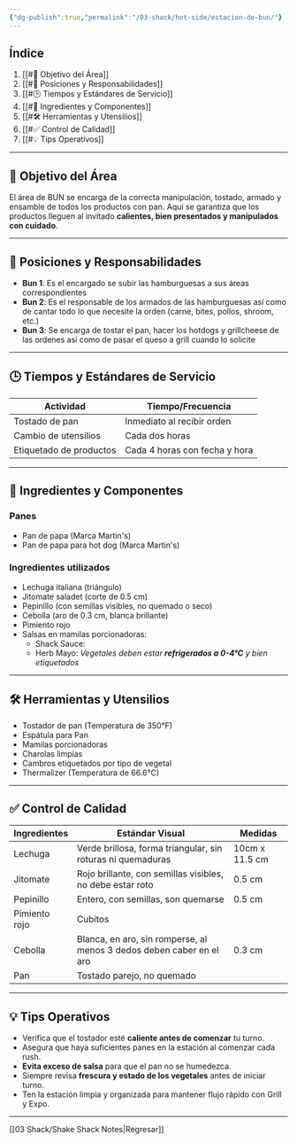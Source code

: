 ```yaml
---
{"dg-publish":true,"permalink":"/03-shack/hot-side/estacion-de-bun/"}
---
```


## Índice 
1. [[#🎯 Objetivo del Área]]
2. [[#👥 Posiciones y Responsabilidades]]
3. [[#🕒 Tiempos y Estándares de Servicio]]
4. [[#🍞 Ingredientes y Componentes]]
5. [[#🛠️ Herramientas y Utensilios]]
6. [[#✅ Control de Calidad]]
7. [[#💡 Tips Operativos]]
---
## 🎯 Objetivo del Área
El área de BUN se encarga de la correcta manipulación, tostado, armado y ensamble de todos los productos con pan. Aquí se garantiza que los productos lleguen al invitado **calientes, bien presentados y manipulados con cuidado**.

---
## 👥 Posiciones y Responsabilidades
- **Bun 1**: Es el encargado se subir las hamburguesas a sus áreas correspondientes
- **Bun 2**: Es el responsable de los armados de las hamburguesas así como de cantar todo lo que necesite la orden (carne, bites, pollos, shroom, etc.) 
- **Bun 3**: Se encarga de tostar el pan, hacer los hotdogs y grillcheese de las ordenes así como de pasar el queso a grill cuando lo solicite
---
## 🕒 Tiempos y Estándares de Servicio

| Actividad               | Tiempo/Frecuencia             |
| ----------------------- | ----------------------------- |
| Tostado de pan          | Inmediato al recibir orden    |
| Cambio de utensilios    | Cada dos horas                |
| Etiquetado de productos | Cada 4 horas con fecha y hora |

---
## 🍞 Ingredientes y Componentes
### Panes
- Pan de papa (Marca Martin's)
- Pan de papa para hot dog (Marca Martin's)

### Ingredientes utilizados
- Lechuga italiana (triángulo)
- Jitomate saladet (corte de 0.5 cm)
- Pepinillo (con semillas visibles, no quemado o seco)
- Cebolla (aro de 0.3 cm, blanca brillante)
- Pimiento rojo
- Salsas en mamilas porcionadoras: 
	- Shack Sauce: 
	- Herb Mayo:
*Vegetales deben estar **refrigerados a 0-4°C** y bien etiquetados*
---
## 🛠️ Herramientas y Utensilios

- Tostador de pan (Temperatura de 350°F)
- Espátula para Pan 
- Mamilas porcionadoras 
- Charolas limpias
- Cambros etiquetados por tipo de vegetal
- Thermalizer (Temperatura de 66.6°C)
---
## ✅ Control de Calidad

| Ingredientes  | Estándar Visual                                                      | Medidas        |
| ------------- | -------------------------------------------------------------------- | -------------- |
| Lechuga       | Verde brillosa, forma triangular, sin roturas ni quemaduras          | 10cm x 11.5 cm |
| Jitomate      | Rojo brillante, con semillas visibles, no debe estar roto            | 0.5 cm         |
| Pepinillo     | Entero, con semillas, son quemarse                                   | 0.5 cm         |
| Pimiento rojo | Cubitos                                                              |                |
| Cebolla       | Blanca, en aro, sin romperse, al menos 3 dedos deben caber en el aro | 0.3 cm         |
| Pan           | Tostado parejo, no quemado                                           |                |

---
## 💡 Tips Operativos

- Verifica que el tostador esté **caliente antes de comenzar** tu turno.
- Asegura que haya suficientes panes en la estación al comenzar cada rush.
- **Evita exceso de salsa** para que el pan no se humedezca.
- Siempre revisa **frescura y estado de los vegetales** antes de iniciar turno.
- Ten la estación limpia y organizada para mantener flujo rápido con Grill y Expo.
---
[[03 Shack/Shake Shack Notes\|Regresar]]
